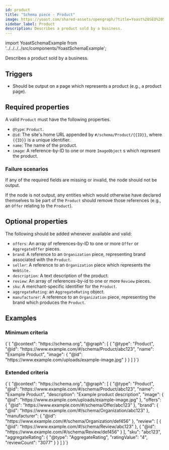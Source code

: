 ```yaml
---
id: product
title: "Schema piece - Product"
image: https://yoast.com/shared-assets/opengraph/?title=Yoast%20SEO%20Schema%20piece:NEWLINEProduct
sidebar_label: Product
description: Describes a product sold by a business.
---
```

import YoastSchemaExample from '../../../../src/components/YoastSchemaExample';

Describes a product sold by a business.

## Triggers
* Should be output on a page which represents a product (e.g., a product page).

## Required properties
A valid `Product` must have the following properties.

* `@type`: `Product`.
* `@id`: The site's home URL appended by `#/schema/Product/{{ID}}`, where `{{ID}}` is a unique identifier.
* `name`: The name of the product.
* `image`: A reference-by-ID to one or more `ImageObject` s which represent the product.

### Failure scenarios
If any of the required fields are missing or invalid, the node should not be output.

If the node is not output, any entities which would otherwise have declared themselves to be part of the `Product` should remove those references (e.g., an `Offer` relating to the `Product`).

## Optional properties
The following should be added whenever available and valid:

* `offers`: An array of references-by-ID to one or more `Offer` or `AggregateOffer` pieces.
* `brand`: A reference to an `Organization` piece, representing brand associated with the `Product`.
* `seller`: A reference to an `Organization` piece which represents the `WebSite.`
* `description`: A text description of the product.
* `review`: An array of references-by-id to one or more `Review` pieces.
* `sku`: A merchant-specific identifier for the `Product`.
* `aggregateRating`: an `AggregateRating` object.
* `manufacturer`: A reference to an `Organization` piece, representing the brand which produces the `Product`.

## Examples

### Minimum criteria

<YoastSchemaExample>
{`{
      "@context": "https://schema.org",
      "@graph": [
          {
              "@type": "Product",
              "@id": "https://www.example.com/#/schema/Product/abc123",
              "name": "Example Product",
              "image": {
                  "@id": "https://www.example.com/uploads/example-image.jpg"
              }
          }
      ]
  }`}
</YoastSchemaExample>

### Extended criteria

<YoastSchemaExample>
{`{
      "@context": "https://schema.org",
      "@graph": [
          {
              "@type": "Product",
              "@id": "https://www.example.com/#/schema/Product/abc123",
              "name": "Example Product",
              "description": "Example product description",
              "image": {
                  "@id": "https://www.example.com/uploads/example-image.jpg"
              },
              "offers": {
                  "@id": "https://www.example.com/#/schema/Offer/abc123"
              },
              "brand": {
                  "@id": "https://www.example.com/#/schema/Organization/abc123"
              },
              "manufacturer": {
                  "@id": "https://www.example.com/#/schema/Organization/def456"
              },
              "review": [
                  {
                      "@id": "https://www.example.com/#/schema/Review/abc123"
                  },
                  {
                      "@id": "https://www.example.com/#/schema/Review/def456"
                  }
              ],
              "sku": "abc123",
              "aggregateRating": {
                  "@type": "AggregateRating",
                  "ratingValue": "4",
                  "reviewCount": "3077"
              }
          }
      ]
  }`}
</YoastSchemaExample>
